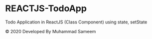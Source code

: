 # REACTJS-TodoApp
Todo Application in ReactJS (Class Component) using state, setState


&copy; 2020 Developed By Muhammad Sameem
